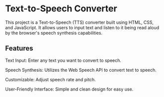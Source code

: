 <h1>Text-to-Speech Converter</h1>
This project is a Text-to-Speech (TTS) converter built using HTML, CSS, and JavaScript. It allows users to input text and listen to it being read aloud by the browser's speech synthesis capabilities.

<h2>Features</h2>

Text Input: Enter any text you want to convert to speech.

Speech Synthesis: Utilizes the Web Speech API to convert text to speech.

Customizable: Adjust speech rate and pitch.

User-Friendly Interface: Simple and clean design for easy use.
